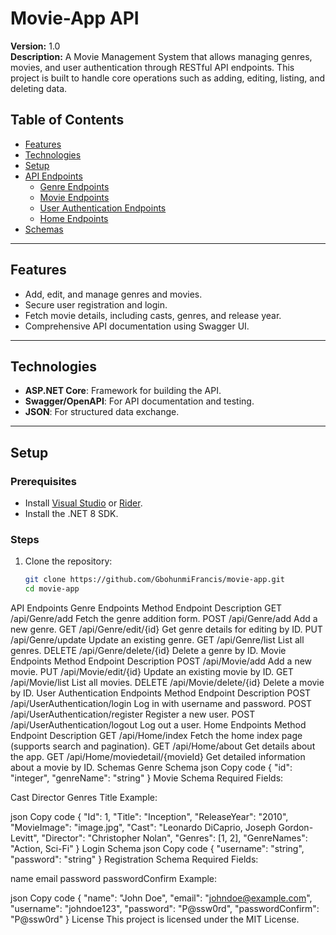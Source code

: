 # Movie-App API

**Version:** 1.0  
**Description:** A Movie Management System that allows managing genres, movies, and user authentication through RESTful API endpoints. This project is built to handle core operations such as adding, editing, listing, and deleting data.

## Table of Contents
- [Features](#features)
- [Technologies](#technologies)
- [Setup](#setup)
- [API Endpoints](#api-endpoints)
  - [Genre Endpoints](#genre-endpoints)
  - [Movie Endpoints](#movie-endpoints)
  - [User Authentication Endpoints](#user-authentication-endpoints)
  - [Home Endpoints](#home-endpoints)
- [Schemas](#schemas)

---

## Features
- Add, edit, and manage genres and movies.
- Secure user registration and login.
- Fetch movie details, including casts, genres, and release year.
- Comprehensive API documentation using Swagger UI.

---

## Technologies
- **ASP.NET Core**: Framework for building the API.
- **Swagger/OpenAPI**: For API documentation and testing.
- **JSON**: For structured data exchange.

---

## Setup

### Prerequisites
- Install [Visual Studio](https://visualstudio.microsoft.com/) or [Rider](https://www.jetbrains.com/rider/).
- Install the .NET 8 SDK.

### Steps
1. Clone the repository:
   ```bash
   git clone https://github.com/GbohunmiFrancis/movie-app.git
   cd movie-app
API Endpoints
Genre Endpoints
Method	Endpoint	Description
GET	/api/Genre/add	Fetch the genre addition form.
POST	/api/Genre/add	Add a new genre.
GET	/api/Genre/edit/{id}	Get genre details for editing by ID.
PUT	/api/Genre/update	Update an existing genre.
GET	/api/Genre/list	List all genres.
DELETE	/api/Genre/delete/{id}	Delete a genre by ID.
Movie Endpoints
Method	Endpoint	Description
POST	/api/Movie/add	Add a new movie.
PUT	/api/Movie/edit/{id}	Update an existing movie by ID.
GET	/api/Movie/list	List all movies.
DELETE	/api/Movie/delete/{id}	Delete a movie by ID.
User Authentication Endpoints
Method	Endpoint	Description
POST	/api/UserAuthentication/login	Log in with username and password.
POST	/api/UserAuthentication/register	Register a new user.
POST	/api/UserAuthentication/logout	Log out a user.
Home Endpoints
Method	Endpoint	Description
GET	/api/Home/index	Fetch the home index page (supports search and pagination).
GET	/api/Home/about	Get details about the app.
GET	/api/Home/moviedetail/{movieId}	Get detailed information about a movie by ID.
Schemas
Genre Schema
json
Copy code
{
  "id": "integer",
  "genreName": "string"
}
Movie Schema
Required Fields:

Cast
Director
Genres
Title
Example:

json
Copy code
{
  "Id": 1,
  "Title": "Inception",
  "ReleaseYear": "2010",
  "MovieImage": "image.jpg",
  "Cast": "Leonardo DiCaprio, Joseph Gordon-Levitt",
  "Director": "Christopher Nolan",
  "Genres": [1, 2],
  "GenreNames": "Action, Sci-Fi"
}
Login Schema
json
Copy code
{
  "username": "string",
  "password": "string"
}
Registration Schema
Required Fields:

name
email
password
passwordConfirm
Example:

json
Copy code
{
  "name": "John Doe",
  "email": "johndoe@example.com",
  "username": "johndoe123",
  "password": "P@ssw0rd",
  "passwordConfirm": "P@ssw0rd"
}
License
This project is licensed under the MIT License.
